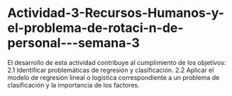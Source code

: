 # Actividad-3-Recursos-Humanos-y-el-problema-de-rotaci-n-de-personal---semana-3
El desarrollo de esta actividad contribuye al cumplimiento de los objetivos:  2.1 Identificar problemáticas de regresión y clasificación. 2.2 Aplicar el modelo de regresión lineal o logística correspondiente a un problema de clasificación y la importancia de los factores. 

